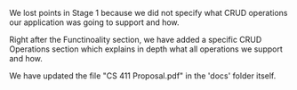 We lost points in Stage 1 because we did not specify what CRUD operations our application was going to support and how.

Right after the Functinoality section, we have added a specific CRUD Operations section which explains in depth what all operations we support and how.

We have updated the file "CS 411 Proposal.pdf" in the 'docs' folder itself.